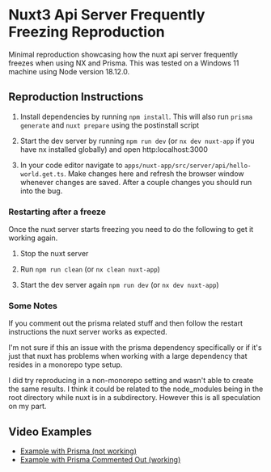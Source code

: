 # Nuxt3 Api Server Frequently Freezing Reproduction

Minimal reproduction showcasing how the nuxt api server frequently freezes when using NX and Prisma. This was tested on a Windows 11 machine using Node version 18.12.0.

## Reproduction Instructions

1. Install dependencies by running `npm install`. This will also run `prisma generate` and `nuxt prepare` using the postinstall script

2. Start the dev server by running `npm run dev` (or `nx dev nuxt-app` if you have nx installed globally) and open http:localhost:3000

3. In your code editor navigate to `apps/nuxt-app/src/server/api/hello-world.get.ts`. Make changes here and refresh the browser window whenever changes are saved. After a couple changes you should run into the bug.

### Restarting after a freeze

Once the nuxt server starts freezing you need to do the following to get it working again.

1. Stop the nuxt server

2. Run `npm run clean` (or `nx clean nuxt-app`)

3. Start the dev server again `npm run dev` (or `nx dev nuxt-app`)

### Some Notes

If you comment out the prisma related stuff and then follow the restart instructions the nuxt server works as expected.

I'm not sure if this an issue with the prisma dependency specifically or if it's just that nuxt has problems when working with a large dependency that resides in a monorepo type setup.

I did try reproducing in a non-monorepo setting and wasn't able to create the same results. I think it could be related to the node_modules being in the root directory while nuxt is in a subdirectory. However this is all speculation on my part.

## Video Examples

- [Example with Prisma (not working)](/readme-assets/example-with-prisma.mp4)
- [Example with Prisma Commented Out (working)](/readme-assets/example-without-prisma.mp4)
